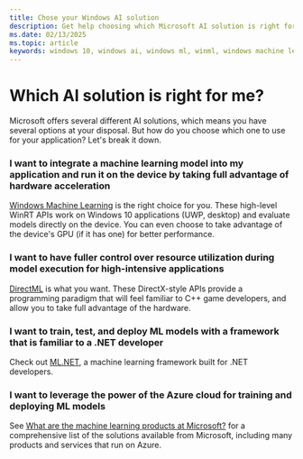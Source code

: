 ```yaml
---
title: Chose your Windows AI solution
description: Get help choosing which Microsoft AI solution is right for your application.
ms.date: 02/13/2025
ms.topic: article
keywords: windows 10, windows ai, windows ml, winml, windows machine learning, microsoft ai, compare, comparison, windows vision skills, Direct ML
---
```


# Which AI solution is right for me?

Microsoft offers several different AI solutions, which means you have several options at your disposal. But how do you choose which one to use for your application? Let's break it down.

### I want to integrate a machine learning model into my application and run it on the device by taking full advantage of hardware acceleration

[Windows Machine Learning](windows-ml/overview.md) is the right choice for you. These high-level WinRT APIs work on Windows 10 applications (UWP, desktop) and evaluate models directly on the device. You can even choose to take advantage of the device's GPU (if it has one) for better performance.

### I want to have fuller control over resource utilization during model execution for high-intensive applications

[DirectML](/windows/desktop/direct3d12/dml) is what you want. These DirectX-style APIs provide a programming paradigm that will feel familiar to C++ game developers, and allow you to take full advantage of the hardware.

### I want to train, test, and deploy ML models with a framework that is familiar to a .NET developer

Check out [ML.NET](https://dotnet.microsoft.com/apps/machinelearning-ai/ml-dotnet), a machine learning framework built for .NET developers.

### I want to leverage the power of the Azure cloud for training and deploying ML models

See [What are the machine learning products at Microsoft?](/azure/architecture/data-guide/technology-choices/data-science-and-machine-learning) for a comprehensive list of the solutions available from Microsoft, including many products and services that run on Azure.
